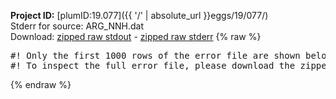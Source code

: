 **Project ID:** [plumID:19.077]({{ '/' | absolute_url }}eggs/19/077/)  
Stderr for source:  ARG_NNH.dat   
Download: [zipped raw stdout](ARG_NNH.dat.plumed_master.stdout.txt.zip) - [zipped raw stderr](ARG_NNH.dat.plumed_master.stderr.txt.zip) 
{% raw %}
<pre>
#! Only the first 1000 rows of the error file are shown below
#! To inspect the full error file, please download the zipped raw stderr file above
</pre>
{% endraw %}

